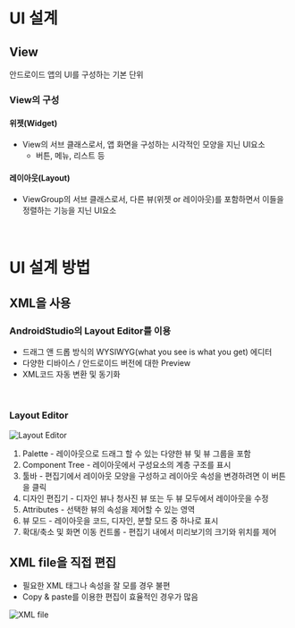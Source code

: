 # UI 설계
## View
안드로이드 앱의 UI를 구성하는 기본 단위

### View의 구성
#### 위젯(Widget)
* View의 서브 클래스로서, 앱 화면을 구성하는 시각적인 모양을 지닌 UI요소  
    - 버튼, 메뉴, 리스트 등
#### 레이아웃(Layout)
* ViewGroup의 서브 클래스로서, 다른 뷰(위젯 or 레이아웃)를 포함하면서
이들을 정렬하는 기능을 지닌 UI요소

<br>

# UI 설계 방법
## XML을 사용
### AndroidStudio의 Layout Editor를 이용
* 드래그 앤 드롭 방식의 WYSIWYG(what you see is what you get) 에디터
* 다양한 디바이스 / 안드로이드 버전에 대한 Preview
* XML코드 자동 변환 및 동기화
<br>

### Layout Editor
![Layout Editor](https://teamsparta.notion.site/image/https%3A%2F%2Fs3-us-west-2.amazonaws.com%2Fsecure.notion-static.com%2F05f8e160-4718-4b42-ba27-5f73df4aacbd%2FUntitled.png?table=block&id=c7ff641a-4361-412e-9e95-71e813ba6fb8&spaceId=83c75a39-3aba-4ba4-a792-7aefe4b07895&width=2000&userId=&cache=v2)

1. Palette - 레이아웃으로 드래그 할 수 있는 다양한 뷰 및 뷰 그룹을 포함
2. Component Tree - 레이아웃에서 구성요소의 계층 구조를 표시
3. 툴바 - 편집기에서 레이아웃 모양을 구성하고 레이아웃 속성을 변경하려면 이 버튼을 클릭
4. 디자인 편집기 - 디자인 뷰나 청사진 뷰 또는 두 뷰 모두에서 레이아웃을 수정
5. Attributes - 선택한 뷰의 속성을 제어할 수 있는 영역
6. 뷰 모드 - 레이아웃을 코드, 디자인, 분할 모드 중 하나로 표시
7. 확대/축소 및 화면 이동 컨트롤 - 편집기 내에서 미리보기의 크기와 위치를 제어


## XML file을 직접 편집
* 필요한 XML 태그나 속성을 잘 모를 경우 불편
* Copy & paste를 이용한 편집이 효율적인 경우가 많음
  
![XML file](https://teamsparta.notion.site/image/https%3A%2F%2Fs3-us-west-2.amazonaws.com%2Fsecure.notion-static.com%2Fff1af51c-e4e2-4863-add9-0b8ce20a78a8%2FUntitled.png?table=block&id=4a531e2a-fdb9-404f-9110-8d69bffd11de&spaceId=83c75a39-3aba-4ba4-a792-7aefe4b07895&width=2000&userId=&cache=v2)
